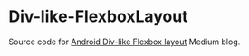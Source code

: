 # Div-like-FlexboxLayout
Source code for [Android Div-like Flexbox layout](https://medium.com/p/55f0e1286d66) Medium blog.
